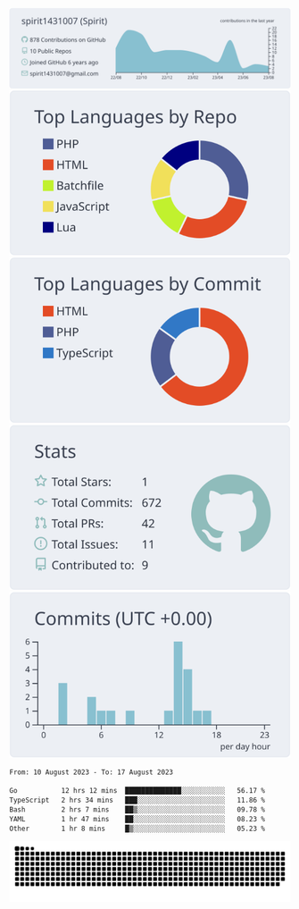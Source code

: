 [![](https://raw.githubusercontent.com/spirit1431007/spirit1431007/master/profile-summary-card-output/nord_bright/0-profile-details.svg)](https://git.io/spiritx)
[![](https://raw.githubusercontent.com/spirit1431007/spirit1431007/master/profile-summary-card-output/nord_bright/1-repos-per-language.svg)](https://git.io/spiritx) [![](https://raw.githubusercontent.com/spirit1431007/spirit1431007/master/profile-summary-card-output/nord_bright/2-most-commit-language.svg)](https://git.io/spiritx)
[![](https://raw.githubusercontent.com/spirit1431007/spirit1431007/master/profile-summary-card-output/nord_bright/3-stats.svg)](https://git.io/spiritx) [![](https://raw.githubusercontent.com/spirit1431007/spirit1431007/master/profile-summary-card-output/nord_bright/4-productive-time.svg)](https://git.io/spiritx)

<!--START_SECTION:waka-->

```txt
From: 10 August 2023 - To: 17 August 2023

Go           12 hrs 12 mins  ██████████████░░░░░░░░░░░   56.17 %
TypeScript   2 hrs 34 mins   ███░░░░░░░░░░░░░░░░░░░░░░   11.86 %
Bash         2 hrs 7 mins    ██▒░░░░░░░░░░░░░░░░░░░░░░   09.78 %
YAML         1 hr 47 mins    ██░░░░░░░░░░░░░░░░░░░░░░░   08.23 %
Other        1 hr 8 mins     █▒░░░░░░░░░░░░░░░░░░░░░░░   05.23 %
```

<!--END_SECTION:waka-->

![contribution](https://github.com/spirit1431007/spirit1431007/blob/output/github-contribution-grid-snake.svg)
